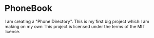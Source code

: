 # PhoneBook
I am creating a "Phone Directory". This is my first big project which I am making on my own
This project is licensed under the terms of the MIT license.
